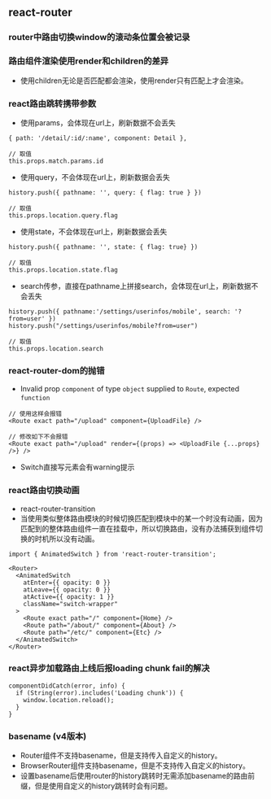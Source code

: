 ## react-router
### router中路由切换window的滚动条位置会被记录
### 路由组件渲染使用render和children的差异
- 使用children无论是否匹配都会渲染，使用render只有匹配上才会渲染。
### react路由跳转携带参数
- 使用params，会体现在url上，刷新数据不会丢失
```
{ path: '/detail/:id/:name', component: Detail },

// 取值
this.props.match.params.id
```
- 使用query，不会体现在url上，刷新数据会丢失
```
history.push({ pathname: '', query: { flag: true } })

// 取值
this.props.location.query.flag
```
- 使用state，不会体现在url上，刷新数据会丢失
```
history.push({ pathname: '', state: { flag: true} })

// 取值
this.props.location.state.flag
```
- search传参，直接在pathname上拼接search，会体现在url上，刷新数据不会丢失
```
history.push({ pathname:'/settings/userinfos/mobile', search: '?from=user' })
history.push("/settings/userinfos/mobile?from=user")

// 取值
this.props.location.search
```
### react-router-dom的抛错
- Invalid prop `component` of type `object` supplied to `Route`, expected `function`
```
// 使用这样会报错
<Route exact path="/upload" component={UploadFile} />

// 修改如下不会报错
<Route exact path="/upload" render={(props) => <UploadFile {...props} />} />
```
- Switch直接写元素会有warning提示
### react路由切换动画
- react-router-transition
- 当使用类似整体路由模块的时候切换匹配到模块中的某一个时没有动画，因为匹配到的整体路由组件一直在挂载中，所以切换路由，没有办法捕获到组件切换的时机所以没有动画。
```
import { AnimatedSwitch } from 'react-router-transition';

<Router>
  <AnimatedSwitch
    atEnter={{ opacity: 0 }}
    atLeave={{ opacity: 0 }}
    atActive={{ opacity: 1 }}
    className="switch-wrapper"
  >
    <Route exact path="/" component={Home} />
    <Route path="/about/" component={About} />
    <Route path="/etc/" component={Etc} />
  </AnimatedSwitch>
</Router>
```
### react异步加载路由上线后报loading chunk fail的解决
```
componentDidCatch(error, info) {
  if (String(error).includes('Loading chunk')) {
    window.location.reload();
  }
}
```
### basename (v4版本)
- Router组件不支持basename，但是支持传入自定义的history。
- BrowserRouter组件支持basename，但是不支持传入自定义的history。
- 设置basename后使用router的history跳转时无需添加basename的路由前缀，但是使用自定义的history跳转时会有问题。